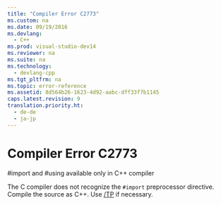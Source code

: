 ```yaml
---
title: "Compiler Error C2773"
ms.custom: na
ms.date: 09/19/2016
ms.devlang: 
  - C++
ms.prod: visual-studio-dev14
ms.reviewer: na
ms.suite: na
ms.technology: 
  - devlang-cpp
ms.tgt_pltfrm: na
ms.topic: error-reference
ms.assetid: 8d564b26-1623-4d92-aabc-dff33f7b1145
caps.latest.revision: 9
translation.priority.ht: 
  - de-de
  - ja-jp
---
```

# Compiler Error C2773
\#import and #using available only in C++ compiler  
  
 The C compiler does not recognize the `#import` preprocessor directive. Compile the source as C++. Use [/TP](../vs140/-Tc---Tp---TC---TP--Specify-Source-File-Type-.md) if necessary.